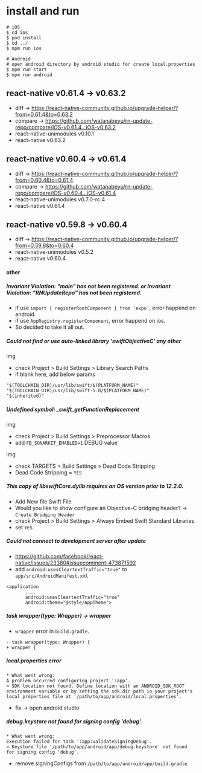 # install and run
```
# iOS
$ cd ios
$ pod install
$ cd ../
$ npm run ios

# Android
# open android directory by android studio for create local.properties
$ npm run start
$ npm run android
```

## react-native v0.61.4 -> v0.63.2
* diff -> https://react-native-community.github.io/upgrade-helper/?from=0.61.4&to=0.63.2
* compare -> https://github.com/watanabeyu/rn-update-repo/compare/iOS-v0.61.4...iOS-v0.63.2
* react-native-unimodules v0.10.1
* react-native v0.63.2

## react-native v0.60.4 -> v0.61.4
* diff -> https://react-native-community.github.io/upgrade-helper/?from=0.60.4&to=0.61.4
* compare -> https://github.com/watanabeyu/rn-update-repo/compare/iOS-v0.60.4...iOS-v0.61.4
* react-native-unimodules v0.7.0-rc.4
* react-native v0.61.4

## react-native v0.59.8 -> v0.60.4
* diff -> https://react-native-community.github.io/upgrade-helper/?from=0.59.8&to=0.60.4
* react-native-unimodules v0.5.2
* react-native v0.60.4

#### other

##### Invariant Violation: "main" has not been registered. or Invariant Violation: "RNUpdateRepo" has not been registered.
* if use `import { registerRootComponent } from 'expo'`, error happend on android.
* if use `AppRegistry.registerComponent`, error happend on ios.
* So decided to take it all out.

##### Could not find or use auto-linked library 'swiftObjectiveC' any other
img
* check Project > Build Settings > Library Search Paths
* if blank here, add below params

```
"$(TOOLCHAIN_DIR)/usr/lib/swift/$(PLATFORM_NAME)"
"$(TOOLCHAIN_DIR)/usr/lib/swift-5.0/$(PLATFORM_NAME)"
"$(inherited)"
```

##### Undefined symbol: _swift_getFunctionReplacement
img
* check Project > Build Settings > Preprocessor Macros
* add `FB_SONARKIT_ENABLED=1` DEBUG value

img
* check TARGETS > Build Settings > Dead Code Stripping
* Dead Code Stripping = `YES`

##### This copy of libswiftCore.dylib requires an OS version prior to 12.2.0.
* Add New file Swift File
* Would you like to show configure an Objective-C bridging header? -> `Create Bridging Header`
* check Project > Build Settings > Always Embed Swift Standard Libraries
* set `YES`

##### Could not connect to development server after update
* https://github.com/facebook/react-native/issues/23380#issuecomment-473871592
* add `android:usesCleartextTraffic="true"` to `app/src/AndroidManifest.xml`
```
<application
       ....
       android:usesCleartextTraffic="true"
       android:theme="@style/AppTheme">
```

##### task wrapper(type: Wrapper) -> wrapper
* `wrapper` error in `build.gradle`.
```
- task wrapper(type: Wrapper) {
+ wrapper {
```

##### local.properties error
```
* What went wrong:
A problem occurred configuring project ':app'.
> SDK location not found. Define location with an ANDROID_SDK_ROOT environment variable or by setting the sdk.dir path in your project's local properties file at '/path/to/app/android/local.properties'.
```
* fix -> open android studio

##### debug.keystore not found for signing config 'debug'.
```
* What went wrong:
Execution failed for task ':app:validateSigningDebug'.
> Keystore file '/path/to/app/android/app/debug.keystore' not found for signing config 'debug'.
```
* remove signingConfigs from `/path/to/app/android/app/build.gradle`